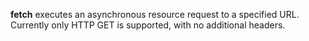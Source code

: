 **fetch** executes an asynchronous resource request to a specified URL. Currently only HTTP GET is supported, with no additional headers.
